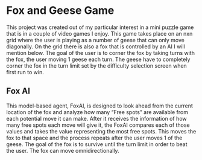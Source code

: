 # Fox and Geese Game

This project was created out of my particular interest in a mini puzzle game that is in a couple of video games I enjoy. This game takes place on an nxn grid where the user is playing as a number of geese that can only move diagonally. On the grid there is also a fox that is controlled by an AI I will mention below. The goal of the user is to corner the fox by taking turns with the fox, the user moving 1 geese each turn. The geese have to completely corner the fox in the turn limit set by the difficulty selection screen when first run to win.

## Fox AI
This model-based agent, FoxAI, is designed to look ahead from the current location of the fox and analyze how many “Free spots” are available from each potential move it can make. After it receives the information of how many free spots each move will give it, the FoxAI compares each of those values and takes the value representing the most free spots. This moves the fox to that space and the process repeats after the user moves 1 of the geese. The goal of the fox is to survive until the turn limit in order to beat the user. The fox can move omnidirectionally.
